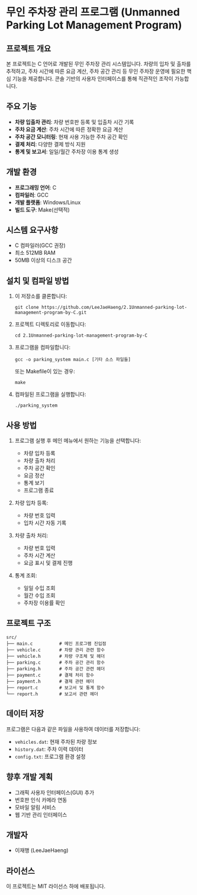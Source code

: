 # 무인 주차장 관리 프로그램 (Unmanned Parking Lot Management Program)

## 프로젝트 개요
본 프로젝트는 C 언어로 개발된 무인 주차장 관리 시스템입니다. 차량의 입차 및 출차를 추적하고, 주차 시간에 따른 요금 계산, 주차 공간 관리 등 무인 주차장 운영에 필요한 핵심 기능을 제공합니다. 콘솔 기반의 사용자 인터페이스를 통해 직관적인 조작이 가능합니다.

## 주요 기능
- **차량 입출차 관리**: 차량 번호판 등록 및 입출차 시간 기록
- **주차 요금 계산**: 주차 시간에 따른 정확한 요금 계산
- **주차 공간 모니터링**: 현재 사용 가능한 주차 공간 확인
- **결제 처리**: 다양한 결제 방식 지원
- **통계 및 보고서**: 일일/월간 주차장 이용 통계 생성

## 개발 환경
- **프로그래밍 언어**: C
- **컴파일러**: GCC
- **개발 플랫폼**: Windows/Linux
- **빌드 도구**: Make(선택적)

## 시스템 요구사항
- C 컴파일러(GCC 권장)
- 최소 512MB RAM
- 50MB 이상의 디스크 공간

## 설치 및 컴파일 방법
1. 이 저장소를 클론합니다:
   ```
   git clone https://github.com/LeeJaeHaeng/2.1Unmanned-parking-lot-management-program-by-C.git
   ```
2. 프로젝트 디렉토리로 이동합니다:
   ```
   cd 2.1Unmanned-parking-lot-management-program-by-C
   ```
3. 프로그램을 컴파일합니다:
   ```
   gcc -o parking_system main.c [기타 소스 파일들]
   ```
   또는 Makefile이 있는 경우:
   ```
   make
   ```
4. 컴파일된 프로그램을 실행합니다:
   ```
   ./parking_system
   ```

## 사용 방법
1. 프로그램 실행 후 메인 메뉴에서 원하는 기능을 선택합니다:
   - 차량 입차 등록
   - 차량 출차 처리
   - 주차 공간 확인
   - 요금 정산
   - 통계 보기
   - 프로그램 종료

2. 차량 입차 등록:
   - 차량 번호 입력
   - 입차 시간 자동 기록

3. 차량 출차 처리:
   - 차량 번호 입력
   - 주차 시간 계산
   - 요금 표시 및 결제 진행

4. 통계 조회:
   - 일일 수입 조회
   - 월간 수입 조회
   - 주차장 이용률 확인

## 프로젝트 구조
```
src/
├── main.c          # 메인 프로그램 진입점
├── vehicle.c       # 차량 관리 관련 함수
├── vehicle.h       # 차량 구조체 및 헤더
├── parking.c       # 주차 공간 관리 함수
├── parking.h       # 주차 공간 관련 헤더
├── payment.c       # 결제 처리 함수
├── payment.h       # 결제 관련 헤더
├── report.c        # 보고서 및 통계 함수
└── report.h        # 보고서 관련 헤더
```

## 데이터 저장
프로그램은 다음과 같은 파일을 사용하여 데이터를 저장합니다:
- `vehicles.dat`: 현재 주차된 차량 정보
- `history.dat`: 주차 이력 데이터
- `config.txt`: 프로그램 환경 설정

## 향후 개발 계획
- 그래픽 사용자 인터페이스(GUI) 추가
- 번호판 인식 카메라 연동
- 모바일 알림 서비스
- 웹 기반 관리 인터페이스

## 개발자
- 이재행 (LeeJaeHaeng)

## 라이선스
이 프로젝트는 MIT 라이선스 하에 배포됩니다.
